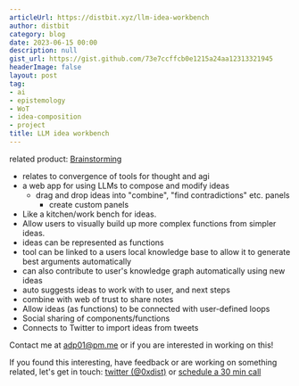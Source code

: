 ```yaml
---
articleUrl: https://distbit.xyz/llm-idea-workbench
author: distbit
category: blog
date: 2023-06-15 00:00
description: null
gist_url: https://gist.github.com/73e7ccffcb0e1215a24aa12313321945
headerImage: false
layout: post
tag:
- ai
- epistemology
- WoT
- idea-composition
- project
title: LLM idea workbench
---
```





related product: [Brainstorming](https://fermat.ws/brainstorming)   

- relates to convergence of tools for thought and agi  
- a web app for using LLMs to compose and modify ideas  
	- drag and drop ideas into "combine", "find contradictions" etc. panels  
		- create custom panels  
- Like a kitchen/work bench for ideas.  
- Allow users to visually build up more complex functions from simpler ideas.  
- ideas can be represented as functions  
- tool can be linked to a users local knowledge base to allow it to generate best arguments automatically  
- can also contribute to user's knowledge graph automatically using new ideas  
- auto suggests ideas to work with to user, and next steps  
- combine with web of trust to share notes  
- Allow ideas (as functions) to be connected with user-defined loops  
- Social sharing of components/functions  
- Connects to Twitter to import ideas from tweets  

Contact me at adp01@pm.me or if you are interested in working on this!  

If you found this interesting, have feedback or are working on something related, let's get in touch: [twitter (@0xdist)](https://twitter.com/0xdist) or [schedule a 30 min call](https://cal.com/distbit/30min)
